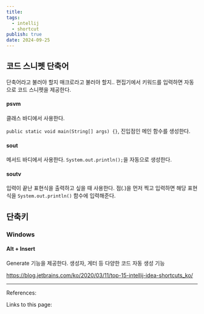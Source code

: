```yaml
---
title:
tags:
  - intellij
  - shortcut
publish: true
date: 2024-09-25
---
```


## 코드 스니펫 단축어

단축어라고 불러야 할지 매크로라고 불러야 할지.. 편집기에서 키워드를 입력하면 자동으로 코드 스니펫을 제공한다.

#### psvm

클래스 바디에서 사용한다.

`public static void main(String[] args) {}`, 진입점인 메인 함수를 생성한다.

#### sout

메서드 바디에서 사용한다. `System.out.println();`을 자동으로 생성한다.

#### soutv

입력이 끝난 표현식을 출력하고 싶을 때 사용한다. 점(.)을 먼저 찍고 입력하면 해당 표현식을 `System.out.println()` 함수에 입력해준다.

## 단축키

### Windows

#### Alt + Insert

Generate 기능을 제공한다. 생성자, 게터 등 다양한 코드 자동 생성 기능

https://blog.jetbrains.com/ko/2020/03/11/top-15-intellij-idea-shortcuts_ko/

---

References:

Links to this page:
